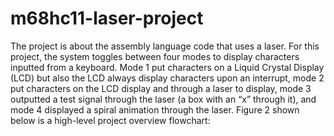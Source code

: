 # m68hc11-laser-project
The project is about the assembly language code that uses a laser.
For this project, the system toggles between four modes to display characters inputted from a keyboard.  Mode 1 put characters on a Liquid Crystal Display (LCD) but also the LCD always display characters upon an interrupt, mode 2 put characters on the LCD display and through a laser to display, mode 3 outputted a test signal through the laser (a box with an “x” through it), and mode 4 displayed a spiral animation through the laser.  Figure 2 shown below is a high-level project overview flowchart:
